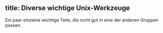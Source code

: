 title: Diverse wichtige Unix-Werkzeuge
---
Ein paar einzelne wichtige Teile, die nicht gut in eine der anderen Gruppen passen.